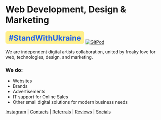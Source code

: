 # Web Development, Design & Marketing

[![StandWithUkraine](https://raw.githubusercontent.com/vshymanskyy/StandWithUkraine/main/badges/StandWithUkraine.svg)](https://github.com/vshymanskyy/StandWithUkraine)
[![GitPod](https://img.shields.io/badge/Contribute%20with-Gitpod-908a85?logo=gitpod)](https://gitpod.io/#https://github.com/digitalandyeu/.github)

We are independent digital artists collaboration, united by freaky love for web, technologies, design, and marketing.

### We do:
- Websites
- Brands
- Advertisements
- IT support for Online Sales
- Other small digital solutions for modern business needs

[Instagram](https://www.instagram.com/digitalandy.eu) | [Contacts](./../public/data/contacts.json) | [Referrals](./../public/data/referrals.json) | [Reviews](./../public/data/reviews.json) | [Socials](./../public/data/socials.json)
